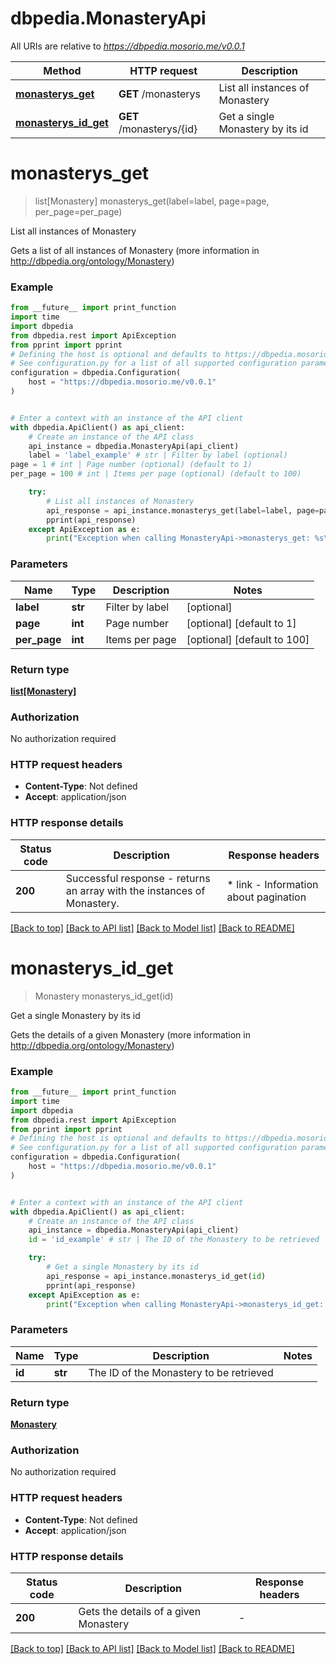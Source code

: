 # dbpedia.MonasteryApi

All URIs are relative to *https://dbpedia.mosorio.me/v0.0.1*

Method | HTTP request | Description
------------- | ------------- | -------------
[**monasterys_get**](MonasteryApi.md#monasterys_get) | **GET** /monasterys | List all instances of Monastery
[**monasterys_id_get**](MonasteryApi.md#monasterys_id_get) | **GET** /monasterys/{id} | Get a single Monastery by its id


# **monasterys_get**
> list[Monastery] monasterys_get(label=label, page=page, per_page=per_page)

List all instances of Monastery

Gets a list of all instances of Monastery (more information in http://dbpedia.org/ontology/Monastery)

### Example

```python
from __future__ import print_function
import time
import dbpedia
from dbpedia.rest import ApiException
from pprint import pprint
# Defining the host is optional and defaults to https://dbpedia.mosorio.me/v0.0.1
# See configuration.py for a list of all supported configuration parameters.
configuration = dbpedia.Configuration(
    host = "https://dbpedia.mosorio.me/v0.0.1"
)


# Enter a context with an instance of the API client
with dbpedia.ApiClient() as api_client:
    # Create an instance of the API class
    api_instance = dbpedia.MonasteryApi(api_client)
    label = 'label_example' # str | Filter by label (optional)
page = 1 # int | Page number (optional) (default to 1)
per_page = 100 # int | Items per page (optional) (default to 100)

    try:
        # List all instances of Monastery
        api_response = api_instance.monasterys_get(label=label, page=page, per_page=per_page)
        pprint(api_response)
    except ApiException as e:
        print("Exception when calling MonasteryApi->monasterys_get: %s\n" % e)
```

### Parameters

Name | Type | Description  | Notes
------------- | ------------- | ------------- | -------------
 **label** | **str**| Filter by label | [optional] 
 **page** | **int**| Page number | [optional] [default to 1]
 **per_page** | **int**| Items per page | [optional] [default to 100]

### Return type

[**list[Monastery]**](Monastery.md)

### Authorization

No authorization required

### HTTP request headers

 - **Content-Type**: Not defined
 - **Accept**: application/json

### HTTP response details
| Status code | Description | Response headers |
|-------------|-------------|------------------|
**200** | Successful response - returns an array with the instances of Monastery. |  * link - Information about pagination <br>  |

[[Back to top]](#) [[Back to API list]](../README.md#documentation-for-api-endpoints) [[Back to Model list]](../README.md#documentation-for-models) [[Back to README]](../README.md)

# **monasterys_id_get**
> Monastery monasterys_id_get(id)

Get a single Monastery by its id

Gets the details of a given Monastery (more information in http://dbpedia.org/ontology/Monastery)

### Example

```python
from __future__ import print_function
import time
import dbpedia
from dbpedia.rest import ApiException
from pprint import pprint
# Defining the host is optional and defaults to https://dbpedia.mosorio.me/v0.0.1
# See configuration.py for a list of all supported configuration parameters.
configuration = dbpedia.Configuration(
    host = "https://dbpedia.mosorio.me/v0.0.1"
)


# Enter a context with an instance of the API client
with dbpedia.ApiClient() as api_client:
    # Create an instance of the API class
    api_instance = dbpedia.MonasteryApi(api_client)
    id = 'id_example' # str | The ID of the Monastery to be retrieved

    try:
        # Get a single Monastery by its id
        api_response = api_instance.monasterys_id_get(id)
        pprint(api_response)
    except ApiException as e:
        print("Exception when calling MonasteryApi->monasterys_id_get: %s\n" % e)
```

### Parameters

Name | Type | Description  | Notes
------------- | ------------- | ------------- | -------------
 **id** | **str**| The ID of the Monastery to be retrieved | 

### Return type

[**Monastery**](Monastery.md)

### Authorization

No authorization required

### HTTP request headers

 - **Content-Type**: Not defined
 - **Accept**: application/json

### HTTP response details
| Status code | Description | Response headers |
|-------------|-------------|------------------|
**200** | Gets the details of a given Monastery |  -  |

[[Back to top]](#) [[Back to API list]](../README.md#documentation-for-api-endpoints) [[Back to Model list]](../README.md#documentation-for-models) [[Back to README]](../README.md)

